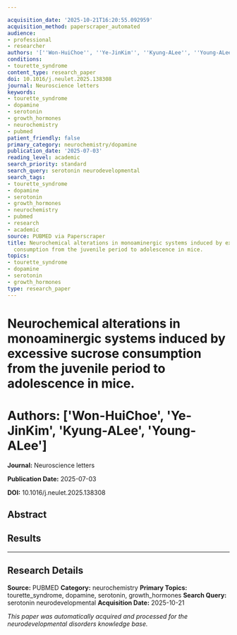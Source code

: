 ```yaml
---

acquisition_date: '2025-10-21T16:20:55.092959'
acquisition_method: paperscraper_automated
audience:
- professional
- researcher
authors: '[''Won-HuiChoe'', ''Ye-JinKim'', ''Kyung-ALee'', ''Young-ALee'']'
conditions:
- tourette_syndrome
content_type: research_paper
doi: 10.1016/j.neulet.2025.138308
journal: Neuroscience letters
keywords:
- tourette_syndrome
- dopamine
- serotonin
- growth_hormones
- neurochemistry
- pubmed
patient_friendly: false
primary_category: neurochemistry/dopamine
publication_date: '2025-07-03'
reading_level: academic
search_priority: standard
search_query: serotonin neurodevelopmental
search_tags:
- tourette_syndrome
- dopamine
- serotonin
- growth_hormones
- neurochemistry
- pubmed
- research
- academic
source: PUBMED via Paperscraper
title: Neurochemical alterations in monoaminergic systems induced by excessive sucrose
  consumption from the juvenile period to adolescence in mice.
topics:
- tourette_syndrome
- dopamine
- serotonin
- growth_hormones
type: research_paper
---
```




# Neurochemical alterations in monoaminergic systems induced by excessive sucrose consumption from the juvenile period to adolescence in mice.

# **Authors:** ['Won-HuiChoe', 'Ye-JinKim', 'Kyung-ALee', 'Young-ALee']

**Journal:** Neuroscience letters

**Publication Date:** 2025-07-03

**DOI:** 10.1016/j.neulet.2025.138308

## Abstract

## Results

---

## Research Details

**Source:** PUBMED
**Category:** neurochemistry
**Primary Topics:** tourette_syndrome, dopamine, serotonin, growth_hormones
**Search Query:** serotonin neurodevelopmental
**Acquisition Date:** 2025-10-21

*This paper was automatically acquired and processed for the neurodevelopmental disorders knowledge base.*
